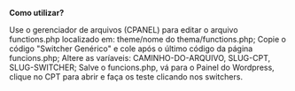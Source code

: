 <strong>Como utilizar?</strong>


Use o gerenciador de arquivos (CPANEL) para editar o arquivo functions.php localizado em: theme/nome do thema/functions.php;
Copie o código "Switcher Genérico" e cole após o último código da página funcions.php;
Altere as varíaveis: CAMINHO-DO-ARQUIVO, SLUG-CPT, SLUG-SWITCHER;
Salve o funcions.php, vá para o Painel do Wordpress, clique no CPT para abrir e faça os teste clicando nos switchers.
